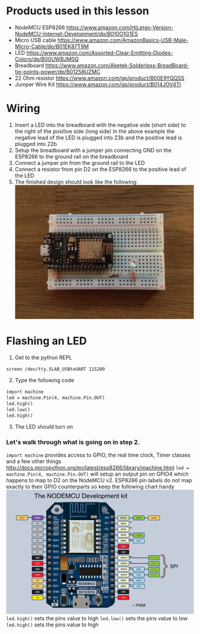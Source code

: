 # Products used in this lesson
* NodeMCU ESP8266 <https://www.amazon.com/HiLetgo-Version-NodeMCU-Internet-Development/dp/B010O1G1ES>
* Micro USB cable <https://www.amazon.com/AmazonBasics-USB-Male-Micro-Cable/dp/B01EK87T9M>
* LED <https://www.amazon.com/Assorted-Clear-Emitting-Diodes-Colors/dp/B00UWBJM0Q>
* Breadboard <https://www.amazon.com/Aketek-Solderless-BreadBoard-tie-points-power/dp/B01258UZMC>
* 22 Ohm resistor <https://www.amazon.com/gp/product/B00E9YQQSS>
* Jumper Wire Kit <https://www.amazon.com/gp/product/B014JOV4TI>

# Wiring 
1. Insert a LED into the breadboard with the negative side (short side) to the right of the positive side (long side)
In the above example the negative lead of the LED is plugged into 23b and the positive lead is plugged into 22b
2. Setup the breadboard with a jumper pin connecting GND on the ESP8266 to the ground rail on the breadboard
3. Connect a jumper pin from the ground rail to the LED
4. Connect a resistor from pin D2 on the ESP8266 to the positive lead of the LED
5. The finished design should look like the following:
![alt text](images/IMG_6718.JPG "ESP8266 Layout")

# Flashing an LED
1. Get to the python REPL
```
screen /dev/tty.SLAB_USBtoUART 115200
```
2. Type the following code
```
import machine
led = machine.Pin(4, machine.Pin.OUT)
led.high()
led.low()
led.high()
```
3. The LED should turn on

### Let's walk through what is going on in step 2.
`import machine` provides access to GPIO, the real time clock, Timer classes and a few other things <http://docs.micropython.org/en/latest/esp8266/library/machine.html>
`led = machine.Pin(4, machine.Pin.OUT)` will setup an output pin on GPIO4 which happens to map to D2 on the NodeMCU v2. ESP8266 pin labels do not map exactly to their GPIO counterparts so keep the following chart handy
![alt text](images/df994028721a8bdf.png "NodeMCU v2 Pin Layout")
`led.high()` sets the pins value to high
`led.low()` sets the pins value to low
`led.high()` sets the pins value to high
